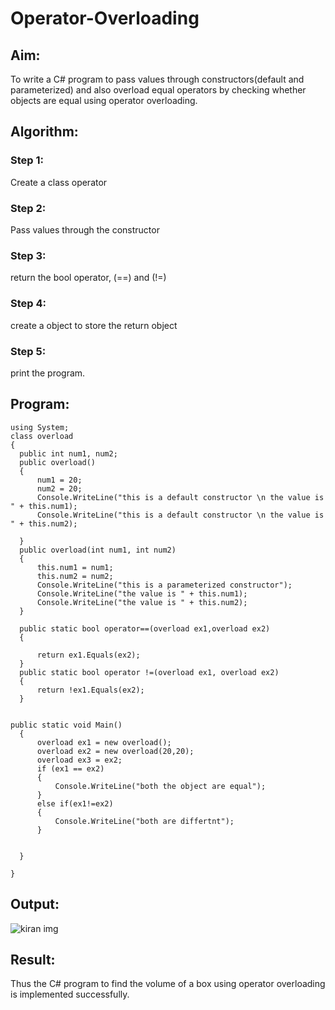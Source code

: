 # Operator-Overloading

## Aim:
 To write a C# program to pass values through constructors(default and parameterized) and also overload equal operators by checking whether objects are equal using operator overloading. 
 
## Algorithm: 
### Step 1:
Create a class operator

### Step 2:
Pass values through the constructor

### Step 3:
return the bool operator, (==) and (!=)

### Step 4:
create a object to store the return object

### Step 5:
print the program.
 
## Program:
~~~
using System;
class overload
{
  public int num1, num2;
  public overload()
  {
      num1 = 20;
      num2 = 20;
      Console.WriteLine("this is a default constructor \n the value is " + this.num1);
      Console.WriteLine("this is a default constructor \n the value is " + this.num2);

  }
  public overload(int num1, int num2)
  {
      this.num1 = num1;
      this.num2 = num2;
      Console.WriteLine("this is a parameterized constructor");
      Console.WriteLine("the value is " + this.num1);
      Console.WriteLine("the value is " + this.num2);
  }
  
  public static bool operator==(overload ex1,overload ex2)
  {
         
      return ex1.Equals(ex2);
  }
  public static bool operator !=(overload ex1, overload ex2)
  {
      return !ex1.Equals(ex2);    
  }


public static void Main()
  {
      overload ex1 = new overload();
      overload ex2 = new overload(20,20);
      overload ex3 = ex2;
      if (ex1 == ex2)
      {
          Console.WriteLine("both the object are equal");
      }
      else if(ex1!=ex2)
      {
          Console.WriteLine("both are differtnt");
      }


  }

}
~~~

## Output:
![kiran img](https://user-images.githubusercontent.com/94174536/236786854-0747241a-77e5-4d4c-82fe-3098af0aff6c.png)
 
## Result:
Thus the C# program to find the volume of a box using operator overloading is implemented successfully.

